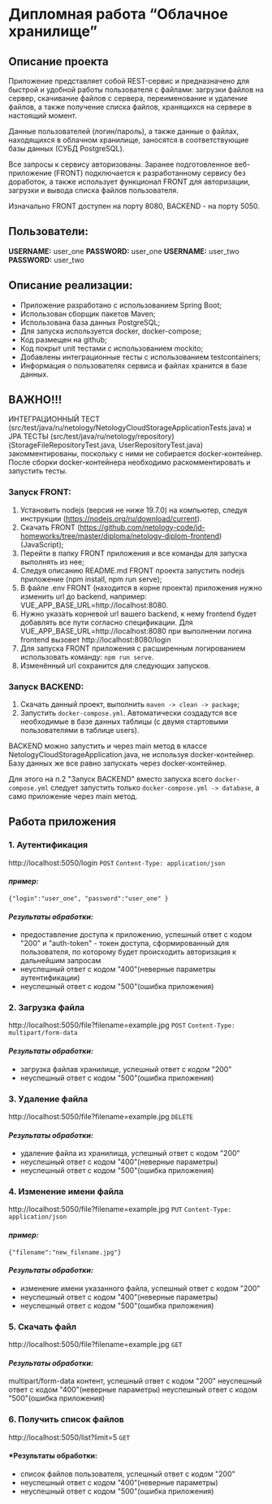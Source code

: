 # Дипломная работа “Облачное хранилище”

## Описание проекта
Приложение представляет собой REST-сервис и предназначено для быстрой и удобной работы пользователя 
с файлами: загрузки файлов на сервер, скачивание файлов с сервера, переименование и удаление файлов, 
а также получение списка файлов, хранящихся на сервере в настоящий момент. 

Данные пользователей (логин/пароль), а также данные о файлах, находящихся в облачном хранилище, 
заносятся в соответствующие базы данных (СУБД PostgreSQL).

Все запросы к сервису авторизованы.
Заранее подготовленное веб-приложение (FRONT) подключается к разработанному сервису без доработок, 
а также использует функционал FRONT для авторизации, загрузки и вывода списка файлов пользователя.

Изначально FRONT доступен на порту 8080, BACKEND - на порту 5050.

## Пользователи:
**USERNAME:** user_one **PASSWORD:** user_one
**USERNAME:** user_two **PASSWORD:** user_two

## Описание реализации:
- Приложение разработано с использованием Spring Boot;
- Использован сборщик пакетов Maven;
- Использована база данных PostgreSQL;
- Для запуска используется docker, docker-compose;
- Код размещен на github;
- Код покрыт unit тестами с использованием mockito;
- Добавлены интеграционные тесты с использованием testcontainers;
- Информация о пользователях сервиса и файлах хранится в базе данных.

## ВАЖНО!!!
ИНТЕГРАЦИОННЫЙ ТЕСТ (src/test/java/ru/netology/NetologyCloudStorageApplicationTests.java) и
JPA ТЕСТЫ (src/test/java/ru/netology/repository) (StorageFileRepositoryTest.java, UserRepositoryTest.java)
закомментированы, поскольку с ними не собирается docker-контейнер.
После сборки docker-контейнера необходимо раскомментировать и запустить тесты.

### Запуск FRONT:
1. Установить nodejs (версия не ниже 19.7.0) на компьютер, следуя инструкции (https://nodejs.org/ru/download/current).
2. Скачать FRONT (https://github.com/netology-code/jd-homeworks/tree/master/diploma/netology-diplom-frontend) 
(JavaScript);
3. Перейти в папку FRONT приложения и все команды для запуска выполнять из нее;
4. Следуя описанию README.md FRONT проекта запустить nodejs приложение (npm install, npm run serve);
5. В файле .env FRONT (находится в корне проекта) приложения нужно изменить url до backend,
например: VUE_APP_BASE_URL=http://localhost:8080.
6. Нужно указать корневой url вашего backend, к нему frontend будет добавлять все пути согласно
   спецификации.
   Для VUE_APP_BASE_URL=http://localhost:8080 при выполнении логина frontend вызовет
   http://localhost:8080/login
7. Для запуска FRONT приложения с расширенным логированием использовать команду: `npm run serve`.
8. Изменённый url сохранится для следующих запусков.

### Запуск BACKEND:
1. Скачать данный проект, выполнить `maven -> clean -> package`;
2. Запустить `docker-compose.yml`.
Автоматически создадутся все необходимые в базе данных таблицы (с двумя стартовыми пользователями в таблице users).

BACKEND можно запустить и через main метод в классе NetologyCloudStorageApplication.java,
не используя docker-контейнер. Базу данных же все равно запускать через docker-контейнер.

Для этого на п.2 "Запуск BACKEND" вместо запуска всего `docker-compose.yml` следует запустить
только `docker-compose.yml -> database`, а само приложение через main метод.

## Работа приложения

### 1. Аутентификация
http://localhost:5050/login
`POST`
`Content-Type: application/json`

#### *пример:*
`{"login":"user_one",
"password":"user_one"
}`

#### *Результаты обработки:*
- предоставление доступа к приложению, успешный ответ с кодом "200" и "auth-token" - токен доступа, 
сформированный для пользователя, по которому будет происходить авторизация к дальнейшим запросам
- неуспешный ответ с кодом "400"(неверные параметры аутентификации)
- неуспешный ответ с кодом "500"(ошибка приложения)

### 2. Загрузка файла
http://localhost:5050/file?filename=example.jpg
`POST`
`Content-Type: multipart/form-data`

#### *Результаты обработки:*
- загрузка файлав хранилище, успешный ответ с кодом "200"
- неуспешный ответ с кодом "500"(ошибка приложения)

### 3. Удаление файла
http://localhost:5050/file?filename=example.jpg
`DELETE`

#### *Результаты обработки:*
- удаление файла из хранилища, успешный ответ с кодом "200"
- неуспешный ответ с кодом "400"(неверные параметры)
- неуспешный ответ с кодом "500"(ошибка приложения)

### 4. Изменение имени файла
http://localhost:5050/file?filename=example.jpg
`PUT`
`Content-Type: application/json`

#### *пример:*
`{"filename":"new_filename.jpg"}`

#### *Результаты обработки:*
- изменение имени указанного файла, успешный ответ с кодом "200"
- неуспешный ответ с кодом "400"(неверные параметры)
- неуспешный ответ с кодом "500"(ошибка приложения)

### 5. Скачать файл
http://localhost:5050/file?filename=example.jpg
`GET`

#### *Результаты обработки:*
multipart/form-data контент, успешный ответ с кодом "200"
неуспешный ответ с кодом "400"(неверные параметры)
неуспешный ответ с кодом "500"(ошибка приложения)


### 6. Получить список файлов
http://localhost:5050/list?limit=5
`GET`
#### *Результаты обработки:
- список файлов пользователя, успешный ответ с кодом "200"
- неуспешный ответ с кодом "400"(неверные параметры)
- неуспешный ответ с кодом "500"(ошибка приложения)
